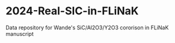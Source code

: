 # 2024-Real-SIC-in-FLiNaK
Data repository for Wande's SiC/Al2O3/Y2O3 cororison in FLiNaK manuscript
